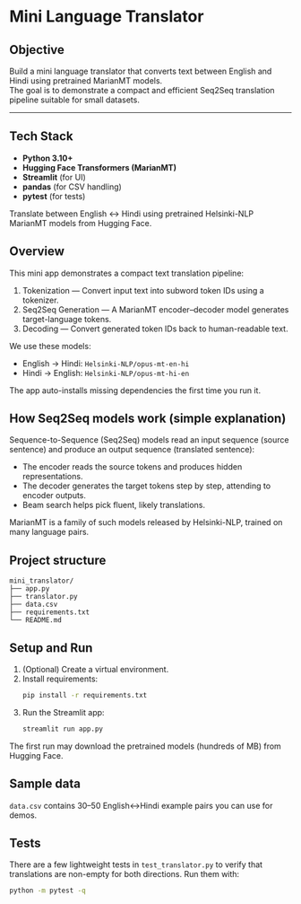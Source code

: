 #  Mini Language Translator

## Objective
Build a mini language translator that converts text between English and Hindi using pretrained MarianMT models.  
The goal is to demonstrate a compact and efficient Seq2Seq translation pipeline suitable for small datasets.

---

## Tech Stack
- **Python 3.10+**
- **Hugging Face Transformers (MarianMT)**
- **Streamlit** (for UI)
- **pandas** (for CSV handling)
- **pytest** (for tests)

Translate between English ↔ Hindi using pretrained Helsinki-NLP MarianMT models from Hugging Face.

## Overview

This mini app demonstrates a compact text translation pipeline:

1. Tokenization — Convert input text into subword token IDs using a tokenizer.
2. Seq2Seq Generation — A MarianMT encoder–decoder model generates target-language tokens.
3. Decoding — Convert generated token IDs back to human-readable text.

We use these models:
- English → Hindi: `Helsinki-NLP/opus-mt-en-hi`
- Hindi → English: `Helsinki-NLP/opus-mt-hi-en`

The app auto-installs missing dependencies the first time you run it.

## How Seq2Seq models work (simple explanation)

Sequence-to-Sequence (Seq2Seq) models read an input sequence (source sentence) and produce an output sequence (translated sentence):

- The encoder reads the source tokens and produces hidden representations.
- The decoder generates the target tokens step by step, attending to encoder outputs.
- Beam search helps pick fluent, likely translations.

MarianMT is a family of such models released by Helsinki-NLP, trained on many language pairs.

## Project structure

```
mini_translator/
├── app.py
├── translator.py
├── data.csv
├── requirements.txt
└── README.md
```

## Setup and Run

1. (Optional) Create a virtual environment.
2. Install requirements:
   ```bash
   pip install -r requirements.txt
   ```
3. Run the Streamlit app:
   ```bash
   streamlit run app.py
   ```

The first run may download the pretrained models (hundreds of MB) from Hugging Face.

## Sample data

`data.csv` contains 30–50 English↔Hindi example pairs you can use for demos.

## Tests

There are a few lightweight tests in `test_translator.py` to verify that translations are non-empty for both directions. Run them with:

```bash
python -m pytest -q
```


